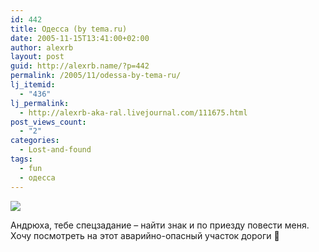 ```yaml
---
id: 442
title: Одесса (by tema.ru)
date: 2005-11-15T13:41:00+02:00
author: alexrb
layout: post
guid: http://alexrb.name/?p=442
permalink: /2005/11/odessa-by-tema-ru/
lj_itemid:
  - "436"
lj_permalink:
  - http://alexrb-aka-ral.livejournal.com/111675.html
post_views_count:
  - "2"
categories:
  - Lost-and-found
tags:
  - fun
  - одесса
---
```

![](http://tema.ru/travel/odessa2/IMG_0430.jpg)

Андрюха, тебе спецзадание &#8211; найти знак и по приезду повести меня. Хочу посмотреть на этот аварийно-опасный участок дороги 🙂